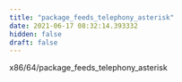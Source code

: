 ```yaml
---
title: "package_feeds_telephony_asterisk"
date: 2021-06-17 08:32:14.393332
hidden: false
draft: false
---
```


x86/64/package_feeds_telephony_asterisk

